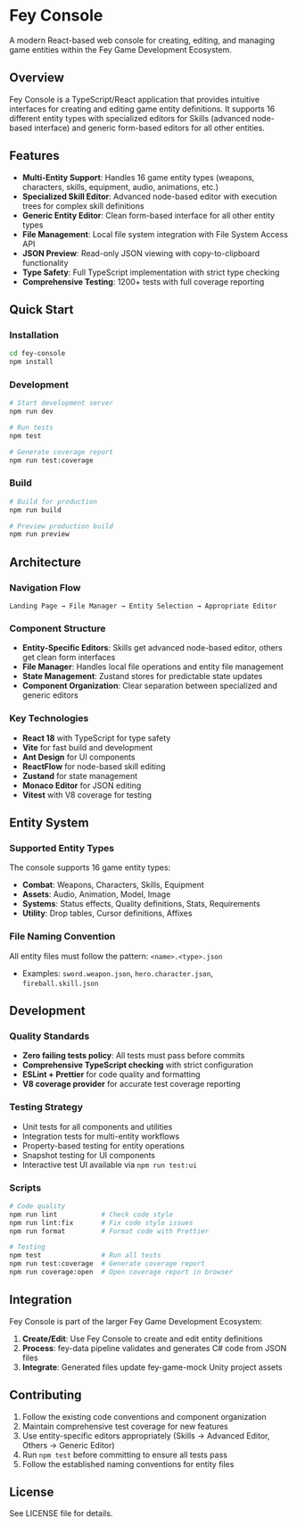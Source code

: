 # Fey Console

A modern React-based web console for creating, editing, and managing game entities within the Fey Game Development Ecosystem.

## Overview

Fey Console is a TypeScript/React application that provides intuitive interfaces for creating and editing game entity definitions. It supports 16 different entity types with specialized editors for Skills (advanced node-based interface) and generic form-based editors for all other entities.

## Features

- **Multi-Entity Support**: Handles 16 game entity types (weapons, characters, skills, equipment, audio, animations, etc.)
- **Specialized Skill Editor**: Advanced node-based editor with execution trees for complex skill definitions
- **Generic Entity Editor**: Clean form-based interface for all other entity types
- **File Management**: Local file system integration with File System Access API
- **JSON Preview**: Read-only JSON viewing with copy-to-clipboard functionality
- **Type Safety**: Full TypeScript implementation with strict type checking
- **Comprehensive Testing**: 1200+ tests with full coverage reporting

## Quick Start

### Installation

```bash
cd fey-console
npm install
```

### Development

```bash
# Start development server
npm run dev

# Run tests
npm test

# Generate coverage report
npm run test:coverage
```

### Build

```bash
# Build for production
npm run build

# Preview production build
npm run preview
```

## Architecture

### Navigation Flow
```
Landing Page → File Manager → Entity Selection → Appropriate Editor
```

### Component Structure
- **Entity-Specific Editors**: Skills get advanced node-based editor, others get clean form interfaces
- **File Manager**: Handles local file operations and entity file management
- **State Management**: Zustand stores for predictable state updates
- **Component Organization**: Clear separation between specialized and generic editors

### Key Technologies
- **React 18** with TypeScript for type safety
- **Vite** for fast build and development
- **Ant Design** for UI components
- **ReactFlow** for node-based skill editing
- **Zustand** for state management
- **Monaco Editor** for JSON editing
- **Vitest** with V8 coverage for testing

## Entity System

### Supported Entity Types
The console supports 16 game entity types:
- **Combat**: Weapons, Characters, Skills, Equipment
- **Assets**: Audio, Animation, Model, Image
- **Systems**: Status effects, Quality definitions, Stats, Requirements
- **Utility**: Drop tables, Cursor definitions, Affixes

### File Naming Convention
All entity files must follow the pattern: `<name>.<type>.json`
- Examples: `sword.weapon.json`, `hero.character.json`, `fireball.skill.json`

## Development

### Quality Standards
- **Zero failing tests policy**: All tests must pass before commits
- **Comprehensive TypeScript checking** with strict configuration
- **ESLint + Prettier** for code quality and formatting
- **V8 coverage provider** for accurate test coverage reporting

### Testing Strategy
- Unit tests for all components and utilities
- Integration tests for multi-entity workflows
- Property-based testing for entity operations
- Snapshot testing for UI components
- Interactive test UI available via `npm run test:ui`

### Scripts
```bash
# Code quality
npm run lint           # Check code style
npm run lint:fix       # Fix code style issues
npm run format         # Format code with Prettier

# Testing
npm test               # Run all tests
npm run test:coverage  # Generate coverage report
npm run coverage:open  # Open coverage report in browser
```

## Integration

Fey Console is part of the larger Fey Game Development Ecosystem:

1. **Create/Edit**: Use Fey Console to create and edit entity definitions
2. **Process**: fey-data pipeline validates and generates C# code from JSON files
3. **Integrate**: Generated files update fey-game-mock Unity project assets

## Contributing

1. Follow the existing code conventions and component organization
2. Maintain comprehensive test coverage for new features
3. Use entity-specific editors appropriately (Skills → Advanced Editor, Others → Generic Editor)
4. Run `npm test` before committing to ensure all tests pass
5. Follow the established naming conventions for entity files

## License

See LICENSE file for details.
